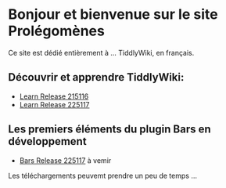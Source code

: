 # Bonjour et bienvenue sur le site Prolégomènes

Ce site est dédié entièrement à ... TiddlyWiki, en français.

## Découvrir et apprendre TiddlyWiki:

- [Learn Release 215116](Learn215116.html)
- [Learn Release 225117](Learn225117.html)

## Les premiers éléments du plugin Bars en développement

- [Bars Release 225117](Bars.html) à vemir

Les téléchargements peuvemt prendre un peu de temps ...

